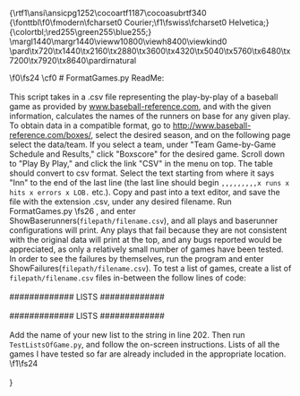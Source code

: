 {\rtf1\ansi\ansicpg1252\cocoartf1187\cocoasubrtf340
{\fonttbl\f0\fmodern\fcharset0 Courier;\f1\fswiss\fcharset0 Helvetica;}
{\colortbl;\red255\green255\blue255;}
\margl1440\margr1440\vieww10800\viewh8400\viewkind0
\pard\tx720\tx1440\tx2160\tx2880\tx3600\tx4320\tx5040\tx5760\tx6480\tx7200\tx7920\tx8640\pardirnatural

\f0\fs24 \cf0 # FormatGames.py ReadMe:\
\
This script takes in a .csv file representing the play-by-play of a baseball game as provided by www.baseball-reference.com, and with the given information, calculates the names of the runners on base for any given play. To obtain data in a compatible format, go to http://www.baseball-reference.com/boxes/, select the desired season, and on the following page select the data/team. If you select a team, under "Team Game-by-Game Schedule and Results," click "Boxscore" for the desired game. Scroll down to "Play By Play," and click the link "CSV" in the menu on top. The table should convert to csv format. Select the text starting from where it says "Inn" to the end of the last line (the last line should begin `,,,,,,,,,x runs x hits x errors x LOB.` etc.). Copy and past into a text editor, and save the file with the extension .csv, under any desired filename. Run FormatGames.py
\fs26 , and enter ShowBaserunners(`filepath/filename.csv`), and all plays and baserunner configurations will print. Any plays that fail because they are not consistent with the original data will print at the top, and any bugs reported would be appreciated, as only a relatively small number of games have been tested. In order to see the failures by themselves, run the program and enter ShowFailures(`filepath/filename.csv`). To test a list of games, create a list of `filepath/filename.csv` files in-between the follow lines of code: \
\
############# LISTS #############\
\
############# LISTS #############\
\
Add the name of your new list to the string in line 202. Then run `TestListsOfGame.py`, and follow the on-screen instructions. Lists of all the games I have tested so far are already included in the appropriate location.
\f1\fs24 \
\
}